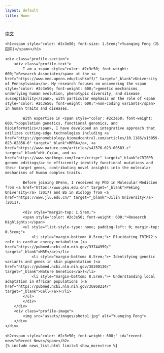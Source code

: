 ```yaml
---
layout: default
title: Home
---
```


<style>
    /* Responsive adjustments */
    .profile-section {
        display: flex;
        flex-direction: row;
        align-items: flex-start;
        gap: 2rem;
        text-align: left;
    }
    .profile-text {
        flex: 2;
    }
    .profile-image {
        flex: 1;
    }
    .profile-image img {
        max-width: 100%;
        height: auto;
        border-radius: 5px;
    }

    /* Font size adjustments */
    h1 span {
        font-size: 1.5rem;
    }
    h2, h3, h4, h5, h6 {
        font-size: 1.2rem;
    }
    #recent-news {
        font-size: 1.2rem;
    }

    /* Content container */
    .content-wrapper {
        position: relative;
        padding-top: 0.5rem;
    }

    /* Responsive layout for mobile */
    @media (max-width: 768px) {
        .profile-section {
            flex-direction: column;
        }
        .profile-image {
            order: -1;
        }
    }
</style>

<div class="content-wrapper">
    <div class="lang-switch">
        <a href="/cn/">中文</a>
    </div>

    <h1><span style="color: #2c3e50; font-size: 1.5rem;">Yuanqing Feng (冯园庆)</span></h1>

    <div class="profile-section">
        <div class="profile-text">
            I am a <span style="color: #2c3e50; font-weight: 600;">Research Associate</span> at the <a href="https://www.med.upenn.edu/tishkoff/" target="_blank">University of Pennsylvania</a>. My research focuses on uncovering the <span style="color: #2c3e50; font-weight: 600;">genetic mechanisms underlying human evolution, phenotypic diversity, and disease susceptibility</span>, with particular emphasis on the role of <span style="color: #2c3e50; font-weight: 600;">non-coding variants</span> in human traits and diseases.

            With expertise in <span style="color: #2c3e50; font-weight: 600;">population genetics, functional genomics, and bioinformatics</span>, I have developed an integrative approach that utilizes cutting-edge technologies including <a href="https://genomebiology.biomedcentral.com/articles/10.1186/s13059-023-02856-6" target="_blank">MPRA</a>, <a href="https://www.nature.com/articles/s41576-023-00583-z" target="_blank">Hi-C</a>, and <a href="https://www.synthego.com/learn/crispr" target="_blank">CRISPR genome editing</a> to efficiently identify functional mutations and their target genes, contributing novel insights into the molecular mechanisms of human complex traits.

            Before joining UPenn, I received my PhD in Molecular Medicine from <a href="https://www.pku.edu.cn/" target="_blank">Peking University</a> (2017) and BS in Biology from <a href="https://www.jlu.edu.cn/" target="_blank">Jilin University</a> (2011).

            <div style="margin-top: 1.5rem;">
            <span style="color: #2c3e50; font-weight: 600;">Research Highlights:</span>
            <ul style="list-style-type: none; padding-left: 0; margin-top: 0.5rem;">
                <li style="margin-bottom: 0.5rem;">• Elucidating TRIM72's role in cardiac energy metabolism (<a href="https://pubmed.ncbi.nlm.nih.gov/33744959/" target="_blank">MBE</a>)</li>
                <li style="margin-bottom: 0.5rem;">• Identifying genetic variants and genes in skin pigmentation (<a href="https://pubmed.ncbi.nlm.nih.gov/38200130/" target="_blank">Nature Genetics</a>)</li>
                <li style="margin-bottom: 0.5rem;">• Understanding local adaptation in African populations (<a href="https://pubmed.ncbi.nlm.nih.gov/36868214/" target="_blank">Cell</a>)</li>
            </ul>
            </div>
        </div>
        <div class="profile-image">
            <img src="assets/images/photo1.jpg" alt="Yuanqing Feng">
        </div>
    </div>

    <h2><span style="color: #2c3e50; font-weight: 600;" id="recent-news">Recent News</span></h2>
    {% include news_list.html limit=3 show_more=true %}
</div>
